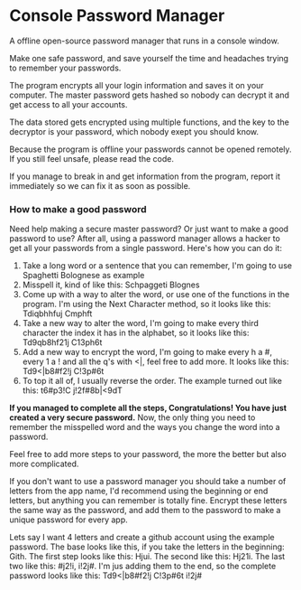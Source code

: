# Console Password Manager
A offline open-source password manager that runs in a console window.

Make one safe password, and save yourself the time and headaches trying to remember your passwords.

The program encrypts all your login information and saves it on your computer. The master password gets hashed so nobody can decrypt it and get access to all your accounts.

The data stored gets encrypted using multiple functions, and the key to the decryptor is your password, which nobody exept you should know.

Because the program is offline your passwords cannot be opened remotely. If you still feel unsafe, please read the code.

If you manage to break in and get information from the program, report it immediately so we can fix it as soon as possible.



### How to make a good password
Need help making a secure master password? Or just want to make a good password to use? After all, using a password manager allows a hacker to get all your passwords from a single password.
Here's how you can do it:
1. Take a long word or a sentence that you can remember, I'm  going to use Spaghetti Bolognese as example
2. Misspell it, kind of like this: Schpaggeti Blognes
3. Come up with a way to alter the word, or use one of the functions in the program. I'm using the Next Character method, so it looks like this: Tdiqbhhfuj Cmphft
4. Take a new way to alter the word, I'm going to make every third character the index it has in the alphabet, so it looks like this: Td9qb8hf21j C13ph6t
5. Add a new way to encrypt the word, I'm going to make every h a #, every 1 a ! and all the q's with <|, feel free to add more. It looks like this: Td9<|b8#f2!j C!3p#6t
6. To top it all of, I usually reverse the order. The example turned out like this: t6#p3!C j!2f#8b|<9dT

**If you managed to complete all the steps, Congratulations! You have just created a very secure password.**
Now, the only thing you need to remember the misspelled word and the ways you change the word into a password.

Feel free to add more steps to your password, the more the better but also more complicated.

If you don't want to use a password manager you should take a number of letters from the app name, I'd recommend using the beginning or end letters, but anything you can remember is totally fine. Encrypt these letters the same way as the password, and add them to the password to make a unique password for every app.

Lets say I want 4 letters and create a github account using the example password. The base looks like this, if you take the letters in the beginning: Gith. The first step looks like this: Hjui. The second like this: Hj21i. The last two like this: #j2!i, i!2j#. I'm jus adding them to the end, so the complete password looks like this: Td9<|b8#f2!j C!3p#6t i!2j# 
